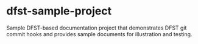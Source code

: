 # dfst-sample-project
Sample DFST-based documentation project that demonstrates DFST git commit hooks and provides sample documents for illustration and testing.

